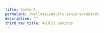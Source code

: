 ```yaml
---
title: Content
permalink: /wellness/adults-seniors/content
description: ""
third_nav_title: Adults Seniors
---
```

